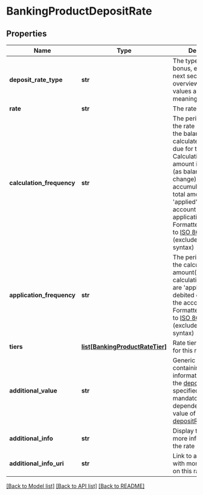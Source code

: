 # BankingProductDepositRate

## Properties
Name | Type | Description | Notes
------------ | ------------- | ------------- | -------------
**deposit_rate_type** | **str** | The type of rate (base, bonus, etc). See the next section for an overview of valid values and their meaning | 
**rate** | **str** | The rate to be applied | 
**calculation_frequency** | **str** | The period after which the rate is applied to the balance to calculate the amount due for the period. Calculation of the amount is often daily (as balances may change) but accumulated until the total amount is &#39;applied&#39; to the account (see applicationFrequency). Formatted according to [ISO 8601 Durations](https://en.wikipedia.org/wiki/ISO_8601#Durations) (excludes recurrence syntax) | [optional] 
**application_frequency** | **str** | The period after which the calculated amount(s) (see calculationFrequency) are &#39;applied&#39; (i.e. debited or credited) to the account. Formatted according to [ISO 8601 Durations](https://en.wikipedia.org/wiki/ISO_8601#Durations) (excludes recurrence syntax) | [optional] 
**tiers** | [**list[BankingProductRateTier]**](BankingProductRateTier.md) | Rate tiers applicable for this rate | [optional] 
**additional_value** | **str** | Generic field containing additional information relevant to the [depositRateType](#tocSproductdepositratetypedoc) specified. Whether mandatory or not is dependent on the value of [depositRateType](#tocSproductdepositratetypedoc) | [optional] 
**additional_info** | **str** | Display text providing more information on the rate | [optional] 
**additional_info_uri** | **str** | Link to a web page with more information on this rate | [optional] 

[[Back to Model list]](../README.md#documentation-for-models) [[Back to API list]](../README.md#documentation-for-api-endpoints) [[Back to README]](../README.md)


